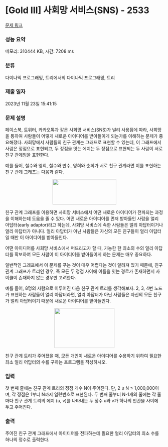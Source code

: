 # [Gold III] 사회망 서비스(SNS) - 2533 

[문제 링크](https://www.acmicpc.net/problem/2533) 

### 성능 요약

메모리: 310444 KB, 시간: 7208 ms

### 분류

다이나믹 프로그래밍, 트리에서의 다이나믹 프로그래밍, 트리

### 제출 일자

2023년 11월 23일 15:41:15

### 문제 설명

<p>페이스북, 트위터, 카카오톡과 같은 사회망 서비스(SNS)가 널리 사용됨에 따라, 사회망을 통하여 사람들이 어떻게 새로운 아이디어를 받아들이게 되는가를 이해하는 문제가 중요해졌다. 사회망에서 사람들의 친구 관계는 그래프로 표현할 수 있는데,  이 그래프에서 사람은 정점으로 표현되고, 두 정점을 잇는 에지는 두 정점으로 표현되는 두 사람이 서로 친구 관계임을 표현한다. </p>

<p>예를 들어, 철수와 영희, 철수와 만수, 영희와 순희가 서로 친구 관계라면 이를 표현하는 친구 관계 그래프는 다음과 같다. </p>

<p style="text-align: center;"><img alt="" src="https://upload.acmicpc.net/c0d162b4-20d6-46eb-be8f-d06ae8bf1e9c/-/preview/" style="width: 203px; height: 81px;"></p>

<p>친구 관계 그래프를 이용하면 사회망 서비스에서 어떤 새로운 아이디어가 전파되는 과정을 이해하는데 도움을 줄 수 있다. 어떤 새로운 아이디어를 먼저 받아들인 사람을 얼리 아답터(early adaptor)라고 하는데, 사회망 서비스에 속한 사람들은 얼리 아답터이거나 얼리 아답터가 아니다. 얼리 아답터가 아닌 사람들은 자신의 모든 친구들이 얼리 아답터일 때만 이 아이디어를 받아들인다. </p>

<p>어떤 아이디어를 사회망 서비스에서 퍼뜨리고자 할 때, 가능한 한 최소의 수의 얼리 아답터를 확보하여 모든 사람이 이 아이디어를 받아들이게 하는  문제는 매우 중요하다. </p>

<p>일반적인 그래프에서 이 문제를 푸는 것이 매우 어렵다는 것이 알려져 있기 때문에, 친구 관계 그래프가 트리인 경우, 즉 모든 두 정점 사이에 이들을 잇는 경로가 존재하면서 사이클이 존재하지 않는 경우만 고려한다. </p>

<p>예를 들어, 8명의 사람으로 이루어진 다음 친구 관계 트리를 생각해보자. 2, 3, 4번 노드가 표현하는 사람들이 얼리 아답터라면, 얼리 아답터가 아닌 사람들은 자신의 모든 친구가 얼리 아답터이기 때문에 새로운 아이디어를 받아들인다.</p>

<p style="text-align: center;"><img alt="" src="https://upload.acmicpc.net/ac2e6a89-2e66-4cab-8f07-951372ef7fcc/-/preview/" style="width: 191px; height: 127px;"></p>

<p>친구 관계 트리가 주어졌을 때, 모든 개인이 새로운 아이디어를 수용하기 위하여 필요한 최소 얼리 어답터의 수를 구하는 프로그램을 작성하시오.</p>

### 입력 

 <p>첫 번째 줄에는 친구 관계 트리의 정점 개수 N이 주어진다. 단, 2 ≤ N ≤ 1,000,000이며, 각 정점은 1부터 N까지 일련번호로 표현된다. 두 번째 줄부터 N-1개의 줄에는 각 줄마다 친구 관계 트리의 에지 (u, v)를 나타내는 두 정수 u와 v가 하나의 빈칸을 사이에 두고 주어진다. </p>

### 출력 

 <p>주어진 친구 관계 그래프에서 아이디어를 전파하는데 필요한 얼리 아답터의 최소 수를 하나의 정수로 출력한다.</p>

